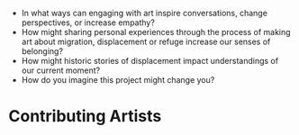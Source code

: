 - In what ways can engaging with art inspire conversations, change perspectives, or increase empathy?
- How might sharing personal experiences through the process of making art about migration, displacement or refuge increase our senses of belonging? 
- How might historic stories of displacement impact understandings of our current moment? 
- How do you imagine this project might change you?

# Contributing Artists
